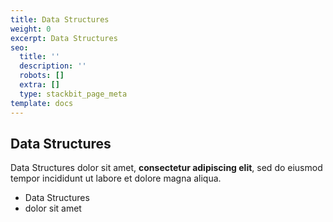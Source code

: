 ```yaml
---
title: Data Structures
weight: 0
excerpt: Data Structures
seo:
  title: ''
  description: ''
  robots: []
  extra: []
  type: stackbit_page_meta
template: docs
---
```

## Data Structures

Data Structures dolor sit amet, **consectetur adipiscing elit**, sed do eiusmod tempor incididunt ut labore et dolore magna aliqua.

- Data Structures
- dolor sit amet